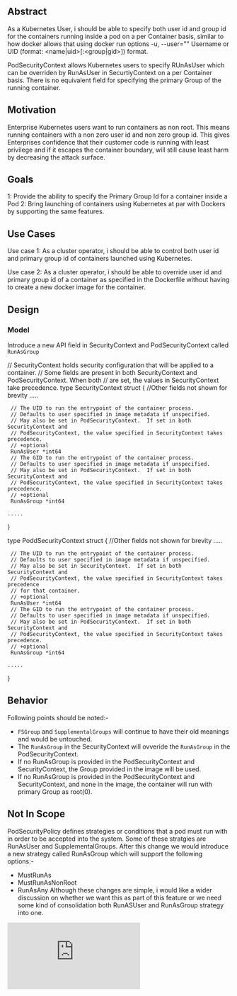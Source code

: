 ## Abstract


As a Kubernetes User, i should be able to specify both user id and group id for the containers running 
inside a pod on a per Container basis, similar to how docker allows that using docker run options -u, 
--user="" Username or UID (format: <name|uid>[:<group|gid>]) format.

PodSecurityContext allows Kubernetes users to specify RUnAsUser which can be overriden by RunAsUser
in SecurtiyContext on a per Container basis. There is no equivalent field for specifying the primary
Group of the running container.

## Motivation

Enterprise Kubernetes users want to run containers as non root. This means running containers with a 
non zero user id and non zero group id. This gives Enterprises confidence that their customer code
is running with least privilege and if it escapes the container boundary, will still cause least harm
by decreasing the attack surface.

## Goals

1: Provide the ability to specify the Primary Group Id for a container inside a Pod
2: Bring launching of containers using Kubernetes at par with Dockers by supporting the same features.


## Use Cases

Use case 1:
As a cluster operator, i should be able to control both user id and primary group id of containers 
launched using Kubernetes.

Use case 2:
As a cluster operator, i should be able to override user id and primary group id of a container as 
specified in the Dockerfile without having to create a new docker image for the container.

## Design

### Model

Introduce a new API field in SecurityContext and PodSecurityContext called `RunAsGroup`

// SecurityContext holds security configuration that will be applied to a container.
// Some fields are present in both SecurityContext and PodSecurityContext.  When both
// are set, the values in SecurityContext take precedence.
type SecurityContext struct {
     //Other fields not shown for brevity
    ..... 

     // The UID to run the entrypoint of the container process.
     // Defaults to user specified in image metadata if unspecified.
     // May also be set in PodSecurityContext.  If set in both SecurityContext and
     // PodSecurityContext, the value specified in SecurityContext takes precedence.
     // +optional
     RunAsUser *int64
     // The GID to run the entrypoint of the container process.
     // Defaults to user specified in image metadata if unspecified.
     // May also be set in PodSecurityContext.  If set in both SecurityContext and
     // PodSecurityContext, the value specified in SecurityContext takes precedence.
     // +optional
     RunAsGroup *int64

    .....
 }
 

type PoddSecurityContext struct {
     //Other fields not shown for brevity
    ..... 

     // The UID to run the entrypoint of the container process.
     // Defaults to user specified in image metadata if unspecified.
     // May also be set in SecurityContext.  If set in both SecurityContext and
     // PodSecurityContext, the value specified in SecurityContext takes precedence
     // for that container.
     // +optional
     RunAsUser *int64
     // The GID to run the entrypoint of the container process.
     // Defaults to user specified in image metadata if unspecified.
     // May also be set in PodSecurityContext.  If set in both SecurityContext and
     // PodSecurityContext, the value specified in SecurityContext takes precedence.
     // +optional
     RunAsGroup *int64

    .....
 }

## Behavior

Following points should be noted:-

- `FSGroup` and `SupplementalGroups` will continue to have their old meanings and would be untouched.  
- The `RunAsGroup` in the SecurityContext will ovveride the `RunAsGroup` in the PodSecurityContext.
- If no RunAsGroup is provided in the PodSecurityContext and SecurityContext, the Group provided 
  in the image will be used.
- If no RunAsGroup is provided in the PodSecurityContext and SecurityContext, and none in the image,
  the container will run with primary Group as root(0).

## Not In Scope

PodSecurityPolicy defines strategies or conditions that a pod must run with in order to be accepted
into the system. Some of these stratgies are RunAsUser and SupplementalGroups. After this change we
would introduce a new strategy called RunAsGroup which will support the following options:-
- MustRunAs
- MustRunAsNonRoot
- RunAsAny
 Although these changes are simple, i would like a wider discussion on whether we want this as part 
of this feature or we need some kind of consolidation both RunASUser and RunAsGroup strategy into
one.


<!-- BEGIN MUNGE: GENERATED_ANALYTICS -->
[![Analytics](https://kubernetes-site.appspot.com/UA-36037335-10/GitHub/docs/proposals/security-context-constraints.md?pixel)]()
<!-- END MUNGE: GENERATED_ANALYTICS -->
